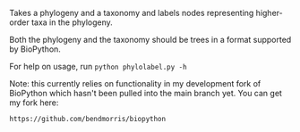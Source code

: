Takes a phylogeny and a taxonomy and labels nodes representing higher-order 
taxa in the phylogeny.

Both the phylogeny and the taxonomy should be trees in a format supported by
BioPython.

For help on usage, run `python phylolabel.py -h`

Note: this currently relies on functionality in my development fork of BioPython 
which hasn't been pulled into the main branch yet. You can get my fork here:

    https://github.com/bendmorris/biopython